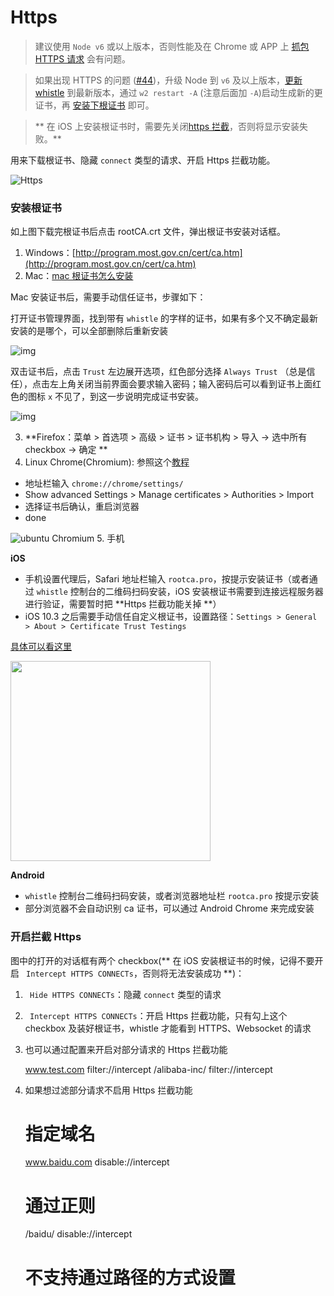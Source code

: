 # Https

> 建议使用 `Node v6` 或以上版本，否则性能及在 Chrome 或 APP 上 [抓包 HTTPS 请求](https://avwo.github.io/whistle/webui/https.html) 会有问题。

> 如果出现 HTTPS 的问题 ([#44](https://github.com/avwo/whistle/issues/44))，升级 Node 到 `v6` 及以上版本，[更新 whistle](https://avwo.github.io/whistle/update.html) 到最新版本，通过 `w2 restart -A` (注意后面加 `-A`)启动生成新的更证书，再 [安装下根证书](https://avwo.github.io/whistle/webui/https.html) 即可。

> ** 在 iOS 上安装根证书时，需要先关闭[https 拦截](https://avwo.github.io/whistle/webui/https.html)，否则将显示安装失败。**

用来下载根证书、隐藏 `connect` 类型的请求、开启 Https 拦截功能。

![Https](https://avwo.github.io/whistle/img/https.gif)


### 安装根证书

如上图下载完根证书后点击 rootCA.crt 文件，弹出根证书安装对话框。

1. Windows：[http://program.most.gov.cn/cert/ca.htm](http://program.most.gov.cn/cert/ca.htm)
2. Mac：[mac 根证书怎么安装](http://zhidao.baidu.com/link?url=bQ8ZnDTxUIlqruQ56NYjBmwztWPlZtv9AIRazkoKeMsdpAq7mcwXOHQduRwmHV1M2hf143vqBxHzKb1tg0L03DJoj6XS109P8zBNF1E9uU_)

  Mac 安装证书后，需要手动信任证书，步骤如下：

  打开证书管理界面，找到带有 `whistle` 的字样的证书，如果有多个又不确定最新安装的是哪个，可以全部删除后重新安装

  ![img](https://ae01.alicdn.com/kf/HTB1ZtoBdYsTMeJjSszh763GCFXai.png)

  双击证书后，点击 `Trust` 左边展开选项，红色部分选择 `Always Trust` （总是信任），点击左上角关闭当前界面会要求输入密码；输入密码后可以看到证书上面红色的图标 `x` 不见了，到这一步说明完成证书安装。

  ![img](https://ae01.alicdn.com/kf/HTB1UWItd8USMeJjy1zk761WmpXaT.png)

3. **Firefox：菜单 > 首选项 > 高级 > 证书 > 证书机构 > 导入 -> 选中所有 checkbox -> 确定 **
4. Linux Chrome(Chromium): 参照这个[教程](http://www.richud.com/wiki/Ubuntu_chrome_browser_import_self_signed_certificate)
  * 地址栏输入 `chrome://chrome/settings/`
  * Show advanced Settings > Manage certificates > Authorities > Import
  * 选择证书后确认，重启浏览器
  * done

  ![ubuntu Chromium](https://cloud.githubusercontent.com/assets/16034964/20553721/9c3d1bda-b191-11e6-880f-9fd6976b95cc.png)
5. 手机

  **iOS** 
  * 手机设置代理后，Safari 地址栏输入 `rootca.pro`，按提示安装证书（或者通过 `whistle` 控制台的二维码扫码安装，iOS 安装根证书需要到连接远程服务器进行验证，需要暂时把 **Https 拦截功能关掉 **）
  * iOS 10.3 之后需要手动信任自定义根证书，设置路径：`Settings > General > About > Certificate Trust Testings`

  [具体可以看这里](http://www.neglectedpotential.com/2017/04/trusting-custom-root-certificates-on-ios-10-3/)

  <img src="https://avwo.github.io/whistle/img/ios10.3_ca.PNG" width="320">

  **Android**
  * `whistle` 控制台二维码扫码安装，或者浏览器地址栏 `rootca.pro` 按提示安装
  * 部分浏览器不会自动识别 ca 证书，可以通过 Android Chrome 来完成安装

### 开启拦截 Https

图中的打开的对话框有两个 checkbox(** 在 iOS 安装根证书的时候，记得不要开启 ` Intercept HTTPS CONNECTs`，否则将无法安装成功 **)：

1. ` Hide HTTPS CONNECTs`：隐藏 `connect` 类型的请求
2. ` Intercept HTTPS CONNECTs`：开启 Https 拦截功能，只有勾上这个 checkbox 及装好根证书，whistle 才能看到 HTTPS、Websocket 的请求
3. 也可以通过配置来开启对部分请求的 Https 拦截功能

   www.test.com filter://intercept
   	/alibaba-inc/ filter://intercept
   ​	

4. 如果想过滤部分请求不启用 Https 拦截功能

   # 指定域名
   	www.baidu.com  disable://intercept

   	# 通过正则
   	/baidu/ disable://intercept
   	
   	# 不支持通过路径的方式设置
